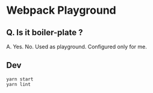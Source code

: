 # Webpack Playground

## Q. Is it boiler-plate ?

A. Yes. No. Used as playground. Configured only for me.

## Dev

```
yarn start
yarn lint
```


